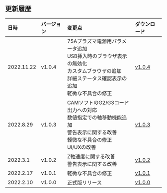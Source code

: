 ## 更新履歴

<table>
<thead>
<tr>
<th align="left">日時</th>
<th align="left">バージョン</th>
<th align="left">変更点</th>
<th align="left">ダウンロード</th>
</tr>
</thead>
<tbody>

<tr>
<td align="left">2022.11.22</td>
<td align="left">v1.0.4</td>
<td align="left">75Aプラズマ電源用パラメータ追加<br>USB挿入時のブラウザ表示の無効化<br>カスタムブラウザの追加<br>詳細ステータス確認表示の追加<br>軽微な不具合の修正</td>
<td align="left"><a href="https://download.smartdiys.com/smartplasma/archive/SmartPlasma_v1.0.4.plupd">v1.0.4</a></td>
</tr>

<tr>
<td align="left">2022.8.29</td>
<td align="left">v1.0.3</td>
<td align="left">CAMソフトのG2/G3コード出力への対応<br>数値指定での軸移動機能追加<br>警告表示に関する改善<br>軽微な不具合の修正<br>UI/UXの改善</td>
<td align="left"><a href="https://download.smartdiys.com/smartplasma/archive/SmartPlasma_v1.0.3.plupd">v1.0.3</a></td>
</tr>

<tr>
<td align="left">2022.3.1</td>
<td align="left">v1.0.2</td>
<td align="left">Z軸速度に関する改善<br>警告表示に関する改善</td>
<td align="left"><a href="https://download.smartdiys.com/smartplasma/archive/SmartPlasma_v1.0.2.plupd">v1.0.2</a></td>
</tr>

<tr>
<td align="left">2022.2.17</td>
<td align="left">v1.0.1</td>
<td align="left">軽微な不具合の修正</td>
<td align="left"><a href="https://download.smartdiys.com/smartplasma/archive/SmartPlasma_v1.0.1.plupd">v1.0.1</a></td>
</tr>

<tr>
<td align="left">2022.2.10</td>
<td align="left">v1.0.0</td>
<td align="left">正式版リリース</td>
<td align="left"><a href="https://download.smartdiys.com/smartplasma/archive/SmartPlasma_v1.0.0.plupd">v1.0.0</a></td>
</tr>

</tbody></table>
